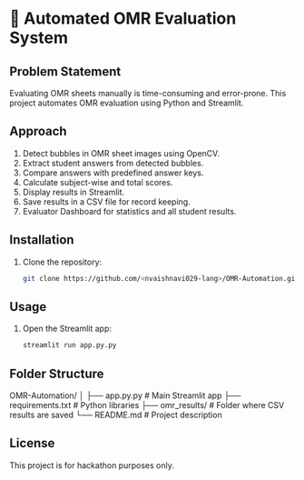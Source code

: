 # 📄 Automated OMR Evaluation System

## Problem Statement
Evaluating OMR sheets manually is time-consuming and error-prone. This project automates OMR evaluation using Python and Streamlit.

## Approach
1. Detect bubbles in OMR sheet images using OpenCV.
2. Extract student answers from detected bubbles.
3. Compare answers with predefined answer keys.
4. Calculate subject-wise and total scores.
5. Display results in Streamlit.
6. Save results in a CSV file for record keeping.
7. Evaluator Dashboard for statistics and all student results.

## Installation
1. Clone the repository:
   ```bash
   git clone https://github.com/<nvaishnavi029-lang>/OMR-Automation.git

## Usage
1. Open the Streamlit app:
   ```bash
   streamlit run app.py.py

## Folder Structure
OMR-Automation/
│
├── app.py.py             # Main Streamlit app
├── requirements.txt      # Python libraries
├── omr_results/          # Folder where CSV results are saved
└── README.md             # Project description

## License
This project is for hackathon purposes only.





